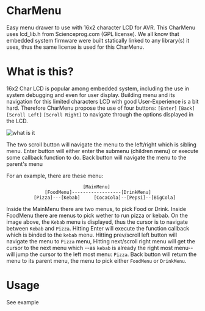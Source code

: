 CharMenu
========

Easy menu drawer to use with 16x2 character LCD for AVR. 
This CharMenu uses lcd_lib.h from Scienceprog.com (GPL license). We all know that embedded system firmware were built statically linked to any library(s) it uses, thus the same license is used for this CharMenu.

What is this?
========

16x2 Char LCD is popular among embedded system, including the use in system debugging and even for user display. 
Building menu and its navigation for this limited characters LCD with good User-Experience is a bit hard. Therefore CharMenu propose the use of four buttons: ```[Enter]``` ```[Back]``` ```[Scroll Left]``` ```[Scroll Right]``` to navigate through the options displayed in the LCD. 

![what is it](https://cloud.githubusercontent.com/assets/6647566/5604155/a92d7be8-93dc-11e4-8a39-7c6a2ce198cf.jpg)

The two scroll button will navigate the menu to the left/right which is sibling menu.
Enter button will either enter the submenu (children menu) or execute some callback function to do.
Back button will navigate the menu to the parent's menu

For an example, there are these menu:
```
                            [MainMenu]
              [FoodMenu]------------------[DrinkMenu]
          [Pizza]---[Kebab]     [CocaCola]--[Pepsi]--[BigCola]
```
Inside the MainMenu there are two menus, to pick Food or Drink. Inside FoodMenu there are menus to pick wether to run pizza or kebab. On the image above, the ```Kebab``` menu is displayed, thus the cursor is to navigate between ```Kebab``` and ```Pizza```. Hitting Enter will execute the function callback which is binded to the ```kebab``` menu. Hitting prev/scroll left button will navigate the menu to ```Pizza``` menu, Hitting next/scroll right menu will get the cursor to the next menu which --as ```kebab``` is already the right most menu-- will jump the cursor to the left most menu: ```Pizza```. Back button will return the menu to its parent menu, the menu to pick either ```FoodMenu``` or ```DrinkMenu```.

Usage
========
See example
